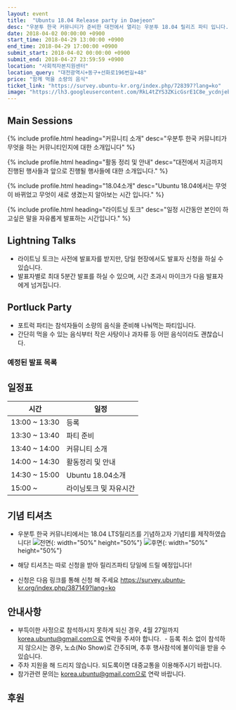 ```yaml
---
layout: event
title:  "Ubuntu 18.04 Release party in Daejeon"
desc: "우분투 한국 커뮤니티가 준비한 대전에서 열리는 우분투 18.04 릴리즈 파티 입니다."
date: 2018-04-02 00:00:00 +0900
start_time: 2018-04-29 13:00:00 +0900
end_time: 2018-04-29 17:00:00 +0900
submit_start: 2018-04-02 00:00:00 +0900
submit_end: 2018-04-27 23:59:59 +0900
location: "사회적자본지원센터"
location_query: "대전광역시+동구+선화로196번길+48"
price: "함께 먹을 소량의 음식"
ticket_link: "https://survey.ubuntu-kr.org/index.php/728397?lang=ko"
image: "https://lh3.googleusercontent.com/RkL4tZYS3ZKicGsrE1C8e_ycdnjebsGdZaieEdtw31ScEc8Sr9XVqAuHlSjBGAijHUX62Xgs6fb03VMHyiUMJMay3h7m-o5YBjd4kxEfsPDNhXmNMHdkVdMHNniOcspfo6agdpoytxRhYkk5QZIKl_caySP29VqTv6idajcfeGHnmBBa3mBma_8WqakABVKWUuX3kt8rLmFgcsAoRTxtiirEl4VbfSdJ5dyaFuHPF2P7tZ4fM3cXm7RYz4oI58toFXhMHzbVySV_KQESRlGEqj77-hNOMjw7y9ZqZRlNPCwdDQ00jeVuAB-O67CXFIe1uLPgu1E-H0qtw5M8tq4kpgYrgsaenuDDetzTmDufxScetit-hIN3mgb1Z7q13P_iMFQSm4_z_ryChH1-DeAX_CN67OWwEjJ2xz7H5qhpOMrvSGQ0wXckdgEjyZFLbRNrwQ8JALzPudAy-TzLj7Y8stVD5Bkk29kmSuKDmKjbVZ4VL3ZizZGib-mRaKgkjW4pHrC8NLLwIWwON9HTeM6GvHaftRanOR60OyfoBLzCiachA7jmOTAesCycEM5yyRT7WkiuuCYumBm71qTGD_M29Gyxtk9gA9HIpuVNV7Q=w3674-h2278-no"
---
```


## Main Sessions

{% include profile.html
	heading="커뮤니티 소개" 
	desc="우분투 한국 커뮤니티가 무엇을 하는 커뮤니티인지에 대한 소개입니다" %}

{% include profile.html
	heading="활동 정리 및 안내" 
	desc="대전에서 지금까지 진행된 행사들과 앞으로 진행될 행사들에 대한 소개입니다." %}

{% include profile.html
	heading="18.04소개" 
	desc="Ubuntu 18.04에서는 무엇이 바뀌었고 무엇이 새로 생겼는지 알아보는 시간 입니다." %}

{% include profile.html
	heading="라이트닝 토크" 
	desc="일정 시간동안 본인이 하고싶은 말을 자유롭게 발표하는 시간입니다." %}

## Lightning Talks
- 라이트닝 토크는 사전에 발표자를 받지만, 당일 현장에서도 발표자 신청을 하실 수 있습니다.
- 발표자별로 최대 5분간 발표를 하실 수 있으며, 시간 초과시 마이크가 다음 발표자에게 넘겨집니다.

## Portluck Party
- 포트럭 파티는 참석자들이 소량의 음식을 준비해 나눠먹는 파티입니다.
- 간단히 먹을 수 있는 음식부터 작은 사탕이나 과자류 등 어떤 음식이라도 괜찮습니다.

### 예정된 발표 목록


## 일정표

시간 | 일정
--- | ---
13:00 ~ 13:30 | 등록
13:30 ~ 13:40 | 파티 준비
13:40 ~ 14:00 | 커뮤니티 소개
14:00 ~ 14:30 | 활동정리 및 안내
14:30 ~ 15:00 | Ubuntu 18.04소개
15:00 ~ | 라이닝토크 및 자유시간

## 기념 티셔츠

- 우분투 한국 커뮤니티에서는 18.04 LTS릴리즈를 기념하고자 기념티를 제작하였습니다!
![전면](https://lh3.googleusercontent.com/cpMpCosZKQMBdzs7sqGOglMQgyRHS8OWvNpf0EUHwZ24Qam4FCxu0sGiSPFnH1gizPwWgBw3klDeFzGmRFDkaivWdqMc-_AkwfX2PMWVfdcSaR41YU3bB6IdPOAlPjALY5Wi_t0OBbrm4ZrNN5Enjg3hFP_MRN6cd1MuLbgb_nMCDA7MQwGHHe414_1rkFhs5jjZm-krqnO6Td3iSI8Y1fNU2bJJAvi7eBjZQkpPf4Popi5NM402KoxyzMlaRCxuzk3U_iFhTiE0vBKGfDFYdPV33DiyDiPTdY4cQUfxKPDI8P_HpA-jSfFPot2CzAOELWyV4Oq0Yr2STpybRyhlX6k0ZDx0w9M3jjA03obw-ZRaNM9_ag-ISh8CKBeDbtso1zl_Tlu-ScigmgvCR1z6DmuYvVSgd_eH_B1MO5EEAp-CSDheKVpqcKnOJLrVgHnJ0WnEbMMQcmtwUAMINIoSZY1Z4rkrOusllTPsaqKxzDss6tUj6jvRAlktxV7_5dCq0q6zXMYfvIbmn5_qB0-OtYCJ4BRbVxVeDHfflY2j1verKHkaooakYpv5wfARytc-kf8T237t5wQYcLu5Dfq7yqTnqOszAhmJc3VaXvZwfUVhqXh0uEvXGjKHTfzAcpgRwzV7MY2Oqxjsk_1eJGetOl-87rSwJmuH=w1204-h1278-no){: width="50%" height="50%"}
![후면](https://lh3.googleusercontent.com/0ow69TfaB8TSFThxeF2W5igRep6Sfwbd7-2CXLzuLNpckkGC-dHUIPwhGW5oyoO1mCdz7zyDUIuSdG3xTMMnptsKMQluCOh068R-Yf7WMPRvzfnblMnGVvNa91qYcXybSBpCwyS9OSOFpDofVCffKCW1Vw4B7NIoftujME4m_i6HBi9AnlGJfz_ccnoPHLVY0zEHarIU9puKWsjhDI3FhA7tO1LRzneh7pzJ_8hHMjb6GotMJRvHCphSWrbms72-4hw0HHBI6SR2JtBKio3VUfFiiyRbnxZEX7ojL-ZYxtnLOOoIYgGc_xYgg9V8B9ToVtHYQQhjtGLJNM6g5hEgAIcAICn_GeKSRZ4Rr5Nm_mNMGzef7cge_rtrnDwH-1UvJ4YvwjPjw0y--cDSPYaU9c-l2jaO6SSqU4gn4NdQPVz7CQ-hBt_2tN9D3KCtTuyNM3c4c8XoqVH8SltI1lXKbRuymXW-5podeBv_Whq9GbsqyE3qeRzLXnHwwKh4jaC7yofKzRuLz9OBwZtkJE4yAo-fXs8Ynu3QkY-0sOmGRjLWRHRr6uIKA_1fCguGBFj8ctnhHkIPibcxXSstJkAaL_t8685m2NA0yxQ0uvLy07B7qe1rQMFg0zBFHJ4zz0fa-pKMD90-9bYmLZl17sqqmsymrYyvsFPA=w1200-h1226-no){: width="50%" height="50%"}

- 해당 티셔츠는 따로 신청을 받아 릴리즈파티 당일에 드릴 예정입니다!
- 신청은 다음 링크를 통해 신청 해 주세요
<https://survey.ubuntu-kr.org/index.php/387149?lang=ko> 

## 안내사항
- 부득이한 사정으로 참석하시지 못하게 되신 경우, 4월 27일까지 korea.ubuntu@gmail.com으로 연락을 주셔야 합니다.
  - 등록 취소 없이 참석하지 않으시는 경우, 노쇼(No Show)로 간주되며, 추후 행사참석에 불이익을 받을 수 있습니다.
- 주차 지원을 해 드리지 않습니다. 되도록이면 대중교통을 이용해주시기 바랍니다.
- 참가관련 문의는 korea.ubuntu@gmail.com으로 연락 바랍니다.

## 후원

